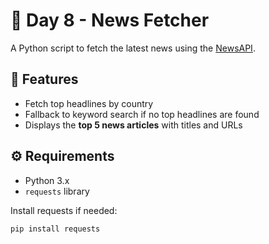 # 📰 Day 8 - News Fetcher

A Python script to fetch the latest news using the [NewsAPI](https://newsapi.org/).

## 🚀 Features
- Fetch top headlines by country
- Fallback to keyword search if no top headlines are found
- Displays the **top 5 news articles** with titles and URLs

## ⚙️ Requirements
- Python 3.x
- `requests` library

Install requests if needed:

```bash
pip install requests
